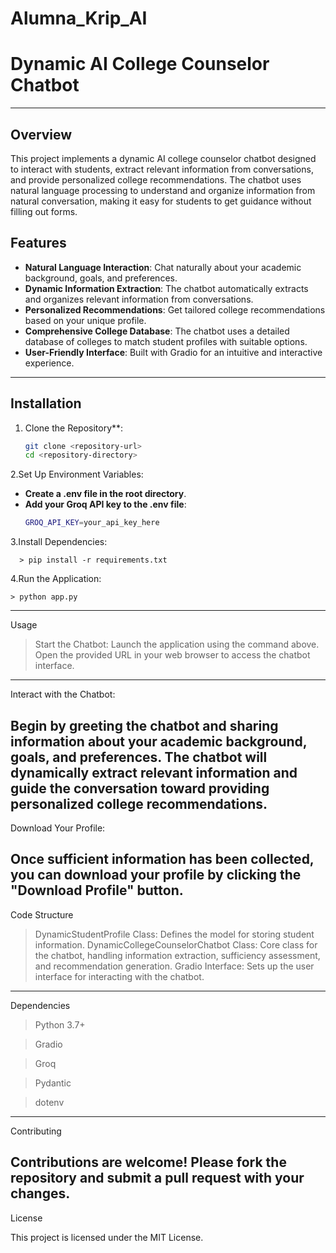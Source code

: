 # Alumna_Krip_AI

# Dynamic AI College Counselor Chatbot
-------------------------------------------------------------------------------------------------------------------------------------------------------------------------------------------------------------------- 
## Overview

This project implements a dynamic AI college counselor chatbot designed to interact with students, extract relevant information from conversations, and provide personalized college recommendations. The chatbot uses natural language processing to understand and organize information from natural conversation, making it easy for students to get guidance without filling out forms.

## Features

- **Natural Language Interaction**: Chat naturally about your academic background, goals, and preferences.
- **Dynamic Information Extraction**: The chatbot automatically extracts and organizes relevant information from conversations.
- **Personalized Recommendations**: Get tailored college recommendations based on your unique profile.
- **Comprehensive College Database**: The chatbot uses a detailed database of colleges to match student profiles with suitable options.
- **User-Friendly Interface**: Built with Gradio for an intuitive and interactive experience.
-------------------------------------------------------------------------------------------------------------------------------------------------------------------------------------------------------------------- 
## Installation

1. Clone the Repository**:
   ```sh
   git clone <repository-url>
   cd <repository-directory>
2.Set Up Environment Variables:

- **Create a .env file in the root directory**.
- **Add your Groq API key to the .env file**:
   ```sh
   GROQ_API_KEY=your_api_key_here
3.Install Dependencies:

      > pip install -r requirements.txt
   
4.Run the Application:

    > python app.py
--------------------------------------------------------------------------------------------------------------------------------------------------------------------------------------------------------------------        
Usage

> Start the Chatbot:
> Launch the application using the command above.
> Open the provided URL in your web browser to access the chatbot interface.
---------------------------------------------------------------------------------------------------------------------------------------------------------------------------------------------------------------------
Interact with the Chatbot:

Begin by greeting the chatbot and sharing information about your academic background, goals, and preferences.
The chatbot will dynamically extract relevant information and guide the conversation toward providing personalized college recommendations.
---------------------------------------------------------------------------------------------------------------------------------------------------------------------------------------------------------------------
Download Your Profile:

Once sufficient information has been collected, you can download your profile by clicking the "Download Profile" button.
---------------------------------------------------------------------------------------------------------------------------------------------------------------------------------------------------------------------
Code Structure
> DynamicStudentProfile Class: Defines the model for storing student information.
> DynamicCollegeCounselorChatbot Class: Core class for the chatbot, handling information extraction, sufficiency assessment, and recommendation generation.
> Gradio Interface: Sets up the user interface for interacting with the chatbot.
---------------------------------------------------------------------------------------------------------------------------------------------------------------------------------------------------------------------
Dependencies

> Python 3.7+

> Gradio

> Groq

> Pydantic

> dotenv
---------------------------------------------------------------------------------------------------------------------------------------------------------------------------------------------------------------------
Contributing

Contributions are welcome! Please fork the repository and submit a pull request with your changes.
-------------------------------------------------------------------------------------------------------------------------------------------------------------------------------------------------------------------- 
License

This project is licensed under the MIT License.



